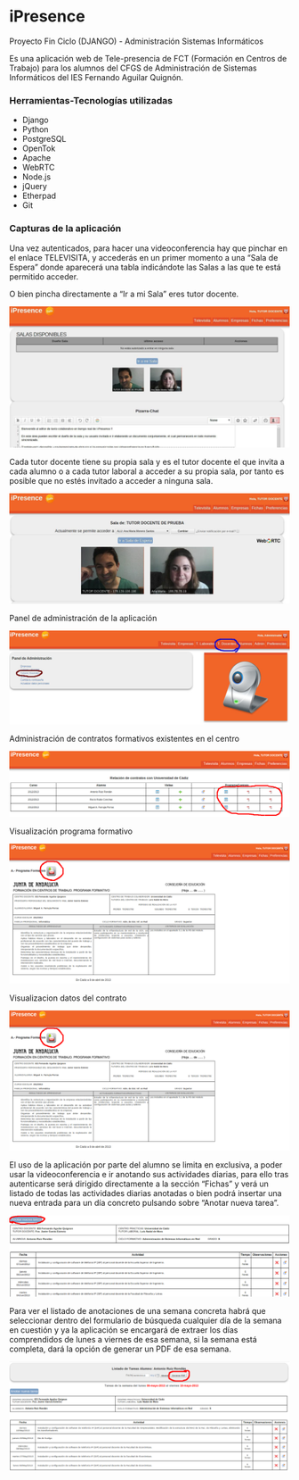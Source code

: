 # iPresence
Proyecto Fin Ciclo (DJANGO) - Administración Sistemas Informáticos

Es una aplicación web de Tele-presencia de FCT (Formación en Centros de Trabajo) para los alumnos del CFGS de Administración de Sistemas Informáticos del IES Fernando Aguilar Quignón.

### Herramientas-Tecnologías utilizadas

- Django
- Python
- PostgreSQL
- OpenTok
- Apache
- WebRTC
- Node.js
- jQuery
- Etherpad
- Git

### Capturas de la aplicación

Una vez autenticados, para hacer una videoconferencia hay que pinchar en el enlace TELEVISITA, y accederás en un primer momento a una “Sala de Espera” donde aparecerá una tabla indicándote las Salas a las que te está permitido acceder.

O bien pincha directamente a “Ir a mi Sala” eres tutor docente.

![Sala de espera](https://github.com/toninoes/Proyecto/blob/master/iPresence/static/imagenes/b.jpeg)

Cada tutor docente tiene su propia sala y es el tutor docente el que invita a cada alumno o a cada tutor laboral a acceder a su propia sala, por tanto es posible que no estés invitado a acceder a ninguna sala.

![Sala de Tutor](https://github.com/toninoes/Proyecto/blob/master/iPresence/static/imagenes/a.jpeg)

Panel de administración de la aplicación

![Panel administración](https://github.com/toninoes/Proyecto/blob/master/iPresence/static/imagenes/c.png)

Administración de contratos formativos existentes en el centro

![Administración contratos](https://github.com/toninoes/Proyecto/blob/master/iPresence/static/imagenes/d.png)

Visualización programa formativo

![Visualización programa formativo](https://github.com/toninoes/Proyecto/blob/master/iPresence/static/imagenes/e.png)

Visualizacion datos del contrato

![Visualizacion datos del contrato](https://github.com/toninoes/Proyecto/blob/master/iPresence/static/imagenes/f.png)

El uso de la aplicación por parte del alumno se limita en exclusiva, a poder usar la videoconferencia e ir anotando sus actividades diarias, para ello tras autenticarse será dirigido directamente a la sección “Fichas” y verá un listado de todas las actividades diarias anotadas o bien podrá insertar una nueva entrada para un día concreto pulsando sobre “Anotar nueva tarea”.

![Ficha alumno](https://github.com/toninoes/Proyecto/blob/master/iPresence/static/imagenes/g.png)

Para ver el listado de anotaciones de una semana concreta habrá que seleccionar dentro del formulario de búsqueda cualquier día de la semana en cuestión y ya la aplicación se encargará de extraer los días comprendidos de lunes a viernes de esa semana, si la semana está completa, dará la opción de generar un PDF de esa semana.

![Ficha alumno PDF](https://github.com/toninoes/Proyecto/blob/master/iPresence/static/imagenes/h.png)


